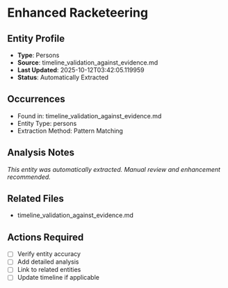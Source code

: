 # Enhanced Racketeering

## Entity Profile
- **Type**: Persons
- **Source**: timeline_validation_against_evidence.md
- **Last Updated**: 2025-10-12T03:42:05.119959
- **Status**: Automatically Extracted

## Occurrences
- Found in: timeline_validation_against_evidence.md
- Entity Type: persons
- Extraction Method: Pattern Matching

## Analysis Notes
*This entity was automatically extracted. Manual review and enhancement recommended.*

## Related Files
- timeline_validation_against_evidence.md

## Actions Required
- [ ] Verify entity accuracy
- [ ] Add detailed analysis
- [ ] Link to related entities
- [ ] Update timeline if applicable
